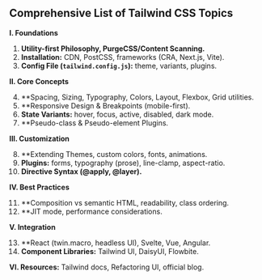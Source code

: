 ## Comprehensive List of Tailwind CSS Topics

**I. Foundations**

1.  **Utility-first Philosophy, PurgeCSS/Content Scanning.**
2.  **Installation:** CDN, PostCSS, frameworks (CRA, Next.js, Vite).
3.  **Config File (`tailwind.config.js`):** theme, variants, plugins.

**II. Core Concepts**

4.  **Spacing, Sizing, Typography, Colors, Layout, Flexbox, Grid utilities.
5.  **Responsive Design & Breakpoints (mobile-first).
6.  **State Variants:** hover, focus, active, disabled, dark mode.
7.  **Pseudo-class & Pseudo-element Plugins.

**III. Customization**

8.  **Extending Themes, custom colors, fonts, animations.
9.  **Plugins:** forms, typography (prose), line-clamp, aspect-ratio.
10. **Directive Syntax (@apply, @layer).**

**IV. Best Practices**

11. **Composition vs semantic HTML, readability, class ordering.
12. **JIT mode, performance considerations.

**V. Integration**

13. **React (twin.macro, headless UI), Svelte, Vue, Angular.
14. **Component Libraries:** Tailwind UI, DaisyUI, Flowbite.

**VI. Resources:** Tailwind docs, Refactoring UI, official blog.
